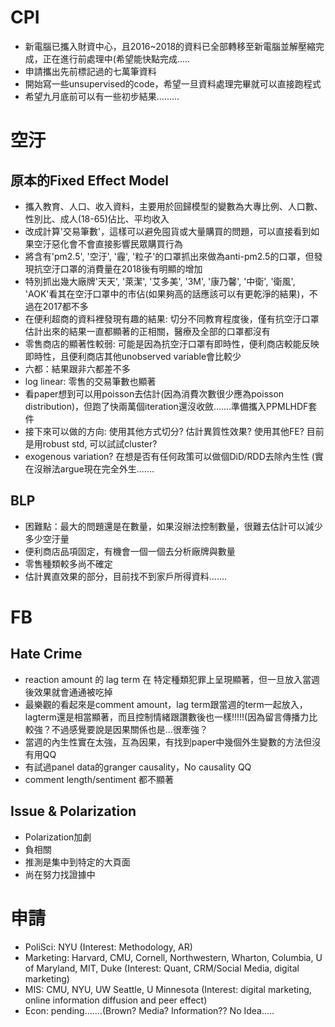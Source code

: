 #  CPI
* 新電腦已攜入財資中心，且2016~2018的資料已全部轉移至新電腦並解壓縮完成，正在進行前處理中(希望能快點完成.....
* 申請攜出先前標記過的七萬筆資料
* 開始寫一些unsupervised的code，希望一旦資料處理完畢就可以直接跑程式
* 希望九月底前可以有一些初步結果.........

# 空汙
## 原本的Fixed Effect Model
* 攜入教育、人口、收入資料，主要用於回歸模型的變數為大專比例、人口數、性別比、成人(18-65)佔比、平均收入
* 改成計算'交易筆數'，這樣可以避免囤貨或大量購買的問題，可以直接看到如果空汙惡化會不會直接影響民眾購買行為
* 將含有'pm2.5', '空汙', '霾', '粒子'的口罩抓出來做為anti-pm2.5的口罩，但發現抗空汙口罩的消費量在2018後有明顯的增加
* 特別抓出幾大廠牌'天天', '萊潔', '艾多美', '3M', '康乃馨', '中衛', '衛風', 'AOK'看其在空汙口罩中的市佔(如果夠高的話應該可以有更乾淨的結果)，不過在2017都不多
* 在便利超商的資料裡發現有趣的結果: 切分不同教育程度後，僅有抗空汙口罩估計出來的結果一直都顯著的正相關，醫療及全部的口罩都沒有
* 零售商店的顯著性較弱: 可能是因為抗空汙口罩有即時性，便利商店較能反映即時性，且便利商店其他unobserved variable會比較少
* 六都：結果跟非六都差不多
* log linear: 零售的交易筆數也顯著
* 看paper想到可以用poisson去估計(因為消費次數很少應為poisson distribution)，但跑了快兩萬個iteration還沒收斂.......準備攜入PPMLHDF套件
* 接下來可以做的方向: 使用其他方式切分? 估計異質性效果? 使用其他FE? 目前是用robust std, 可以試試cluster? 
* exogenous variation? 在想是否有任何政策可以做個DiD/RDD去除內生性 (實在沒辦法argue現在完全外生.......
## BLP
* 困難點：最大的問題還是在數量，如果沒辦法控制數量，很難去估計可以減少多少空汙量
* 便利商店品項固定，有機會一個一個去分析廠牌與數量
* 零售種類較多尚不確定
* 估計異直效果的部分，目前找不到家戶所得資料.......


# FB
## Hate Crime
* reaction amount 的 lag term 在 特定種類犯罪上呈現顯著，但一旦放入當週後效果就會通通被吃掉
* 最樂觀的看起來是comment amount，lag term跟當週的term一起放入，lagterm還是相當顯著，而且控制情緒跟讚數後也一樣!!!!!(因為留言傳播力比較強？不過感覺要說是因果關係也是...很牽強？
* 當週的內生性實在太強，互為因果，有找到paper中幾個外生變數的方法但沒有用QQ
* 有試過panel data的granger causality，No causality QQ
* comment length/sentiment 都不顯著

## Issue & Polarization
* Polarization加劇
* 負相關
* 推測是集中到特定的大頁面
* 尚在努力找證據中

# 申請
* PoliSci: NYU (Interest: Methodology, AR)
* Marketing: Harvard, CMU, Cornell, Northwestern, Wharton, Columbia, U of Maryland, MIT, Duke (Interest: Quant, CRM/Social Media, digital marketing)
* MIS: CMU, NYU, UW Seattle, U Minnesota (Interest: digital marketing, online information diffusion and peer effect)
* Econ: pending.......(Brown? Media? Information?? No Idea.....




